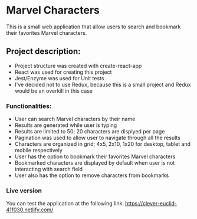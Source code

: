 # Marvel Characters
This is a small web application that allow users to search and bookmark their favorites Marvel characters.

## Project description:
  - Project structure was created with create-react-app
  - React was used for creating this project
  - Jest/Enzyme was used for Unit tests
  - I've decided not to use Redux, because this is a small project and Redux would be an overkill in this case
  
### Functionalities:
  - User can search Marvel characters by their name
  - Results are generated while user is typing
  - Results are limited to 50; 20 characters are displyed per page
  - Pagination was used to allow user to navigate through all the results
  - Characters are organized in grid; 4x5, 2x10, 1x20 for desktop, tablet and mobile respectively
  - User has the option to bookmark their favorites Marvel characters
  - Bookmarked characters are displayed by default when user is not interacting with search field
  - User also has the option to remove characters from bookmarks
  
### Live version
You can test the application at the following link:
https://clever-euclid-41f030.netlify.com/
